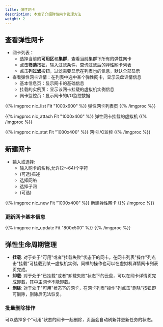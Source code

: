 ```yaml
---
title: 弹性网卡
description: 本章节介绍弹性网卡管理方法
weight: 2
---
```



## 查看弹性网卡

* 网卡列表：
  * 选择当前的**可用区**和**集群**，查看当前集群下所有的弹性网卡
  * 点击**筛选**按钮，输入过滤条件，查询过滤后的弹性网卡列表
  * 点击**列过滤**按钮，过滤需要显示在列表也的信息，默认全部显示
* 查看弹性网卡详情：在列表中选中某个弹性网卡，显示云盘详情信息
  * 基本信息页：显示网卡的基础信息 
  * 挂载的实例页：显示该网卡挂载的虚拟机实例信息
  * 网卡监控页：显示网卡的I/O监控数据
  
{{% imgproc nic_list Fit "1000x600" %}}
弹性网卡列表页
{{% /imgproc %}}

{{% imgproc nic_attach Fit "1000x400" %}}
弹性网卡挂载的虚拟机
{{% /imgproc %}}

{{% imgproc nic_stat Fit "1000x400" %}}
网卡I/O监控
{{% /imgproc %}}

## 新建网卡
* 输入或选择:
  * 输入网卡的名称,允许(2～64)个字符
  * (可选)描述
  * 选择网络
  * 选择子网
  * (可选)
  
{{% imgproc nic_new Fit "1000x400" %}}
新建弹性网卡
{{% /imgproc %}}

### 更新网卡基本信息

{{% imgproc nic_update Fit "800x500" %}}
{{% /imgproc %}}

## 弹性生命周期管理
* **挂载**: 对于处于"可用"或者"挂载失败"状态下的网卡，在网卡列表"操作"列点击"挂载"可挂载到某一虚拟机实例，同样的操作也可以在虚拟机详情网卡列表页完成。
* **卸载**: 对于处于"已挂载"或者"卸载失败"状态下的云盘，可以在网卡详情页完成卸载，其中主网卡不能卸载。
* **删除**: 对于处于"可用"状态下的网卡，在网卡列表"操作"列点击"删除"按钮即可删除，删除后无法恢复。
  
### 批量删除操作

可以选择多个"可用"状态的网卡一起删除，页面会自动刷新并更新任务的状态。

